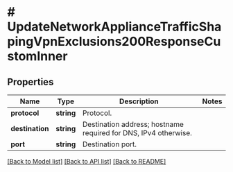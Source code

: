 # # UpdateNetworkApplianceTrafficShapingVpnExclusions200ResponseCustomInner

## Properties

Name | Type | Description | Notes
------------ | ------------- | ------------- | -------------
**protocol** | **string** | Protocol. |
**destination** | **string** | Destination address; hostname required for DNS, IPv4 otherwise. |
**port** | **string** | Destination port. |

[[Back to Model list]](../../README.md#models) [[Back to API list]](../../README.md#endpoints) [[Back to README]](../../README.md)
